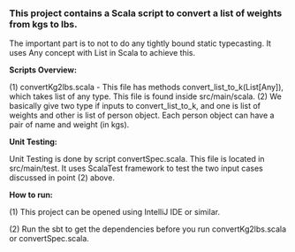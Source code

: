 ### This project contains a Scala script to convert a list of weights from kgs to lbs. 

The important part is to not to do any tightly bound static typecasting. It uses Any concept with List in Scala to achieve this.

<b>Scripts Overview:</b>

(1) convertKg2lbs.scala - This file has methods convert_list_to_k(List[Any]), which takes list of any type. This file is found inside src/main/scala.
(2) We basically give two type if inputs to convert_list_to_k, and one is list of weights and other is list of person object. Each person object can have a pair of name and weight (in kgs).

<b>Unit Testing:</b>

Unit Testing is done by script convertSpec.scala. This file is located in src/main/test. It uses ScalaTest framework to test the two input cases discussed in point (2) above. 

<b>How to run:</b>

(1) This project can be opened using IntelliJ IDE or similar.

(2) Run the sbt to get the dependencies before you run convertKg2lbs.scala  or convertSpec.scala.
